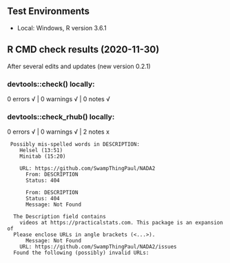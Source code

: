## Test Environments

* Local: Windows, R version 3.6.1

## R CMD check results (2020-11-30)
After several edits and updates (new version 0.2.1)

### devtools::check() locally:
0 errors √ | 0 warnings √ | 0 notes √


### devtools::check_rhub() locally:
0 errors √ | 0 warnings √ | 2 notes x

```
 Possibly mis-spelled words in DESCRIPTION:
    Helsel (13:51)
    Minitab (15:20)
  
    URL: https://github.com/SwampThingPaul/NADA2
      From: DESCRIPTION
      Status: 404
  
      From: DESCRIPTION
      Status: 404
      Message: Not Found
  
  The Description field contains
    videos at https://practicalstats.com. This package is an expansion of
  Please enclose URLs in angle brackets (<...>).
      Message: Not Found
    URL: https://github.com/SwampThingPaul/NADA2/issues
  Found the following (possibly) invalid URLs:
```

